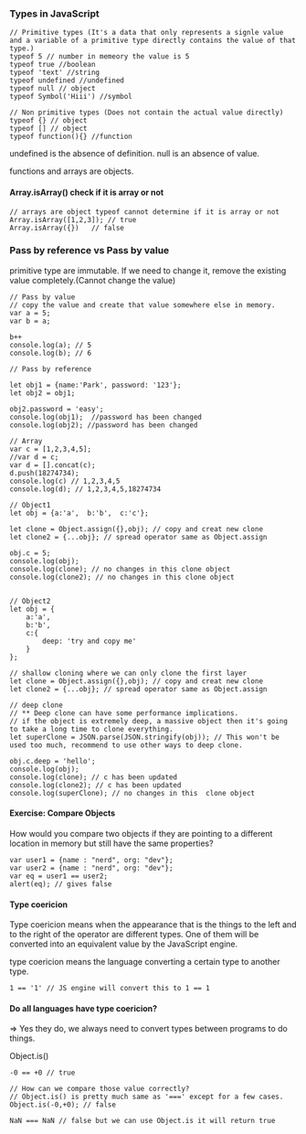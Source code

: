### Types in JavaScript
```
// Primitive types (It's a data that only represents a signle value and a variable of a primitive type directly contains the value of that type.)
typeof 5 // number in memeory the value is 5
typeof true //boolean
typeof 'text' //string
typeof undefined //undefined
typeof null // object
typeof Symbol('Hiii') //symbol

// Non primitive types (Does not contain the actual value directly)
typeof {} // object
typeof [] // object
typeof function(){} //function
```
undefined is the absence of definition. 
null is an absence of value.

functions and arrays are objects.

#### Array.isArray() check if it is array or not
```
// arrays are object typeof cannot determine if it is array or not
Array.isArray([1,2,3]); // true
Array.isArray({})   // false
```
### Pass by reference vs Pass by value
primitive type are immutable. If we need to change it, remove the existing value completely.(Cannot change the value)
```
// Pass by value
// copy the value and create that value somewhere else in memory.
var a = 5;
var b = a;

b++
console.log(a); // 5
console.log(b); // 6

// Pass by reference

let obj1 = {name:'Park', password: '123'};
let obj2 = obj1;

obj2.password = 'easy';
console.log(obj1);  //password has been changed
console.log(obj2); //password has been changed

// Array
var c = [1,2,3,4,5];
//var d = c;
var d = [].concat(c);
d.push(18274734);
console.log(c) // 1,2,3,4,5
console.log(d); // 1,2,3,4,5,18274734

// Object1
let obj = {a:'a',  b:'b',  c:'c'};

let clone = Object.assign({},obj); // copy and creat new clone 
let clone2 = {...obj}; // spread operator same as Object.assign

obj.c = 5;
console.log(obj);
console.log(clone); // no changes in this clone object
console.log(clone2); // no changes in this clone object


// Object2
let obj = {
    a:'a', 
    b:'b', 
    c:{
        deep: 'try and copy me'
    }
};

// shallow cloning where we can only clone the first layer
let clone = Object.assign({},obj); // copy and creat new clone 
let clone2 = {...obj}; // spread operator same as Object.assign

// deep clone
// ** Deep clone can have some performance implications.
// if the object is extremely deep, a massive object then it's going to take a long time to clone everything.
let superClone = JSON.parse(JSON.stringify(obj)); // This won't be used too much, recommend to use other ways to deep clone.

obj.c.deep = 'hello';
console.log(obj);
console.log(clone); // c has been updated 
console.log(clone2); // c has been updated 
console.log(superClone); // no changes in this  clone object

```

#### Exercise: Compare Objects
How would you compare two objects if they are pointing to a different location in memory but still have the same properties?
```
var user1 = {name : "nerd", org: "dev"};
var user2 = {name : "nerd", org: "dev"};
var eq = user1 == user2;
alert(eq); // gives false
```

#### Type coericion
Type coericion means when the appearance that is the things to the left and to the right of the operator are different types.
One of them will be converted into an equivalent value by the JavaScript engine.

type coericion means the language  converting a certain type to another type.
```
1 == '1' // JS engine will convert this to 1 == 1
```

#### Do all languages have type coericion?
=> Yes they do, we always need to convert types between programs to do things.

Object.is()
```
-0 == +0 // true

// How can we compare those value correctly?
// Object.is() is pretty much same as '===' except for a few cases.
Object.is(-0,+0); // false

NaN === NaN // false but we can use Object.is it will return true
```